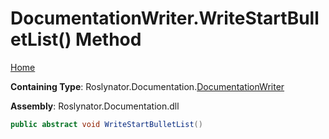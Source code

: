 <a name="_top"></a>

# DocumentationWriter\.WriteStartBulletList\(\) Method

[Home](../../../../README.md#_top)

**Containing Type**: Roslynator\.Documentation\.[DocumentationWriter](../README.md#_top)

**Assembly**: Roslynator\.Documentation\.dll

```csharp
public abstract void WriteStartBulletList()
```

